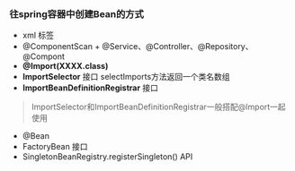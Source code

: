 ### 往spring容器中创建Bean的方式
- xml <bean>标签
- @ComponentScan + @Service、@Controller、@Repository、@Compont
- **@Import(XXXX.class)**
- **ImportSelector** 接口 selectImports方法返回一个类名数组
- **ImportBeanDefinitionRegistrar** 接口
> ImportSelector和ImportBeanDefinitionRegistrar一般搭配@Import一起使用

- @Bean
- FactoryBean 接口
- SingletonBeanRegistry.registerSingleton() API






